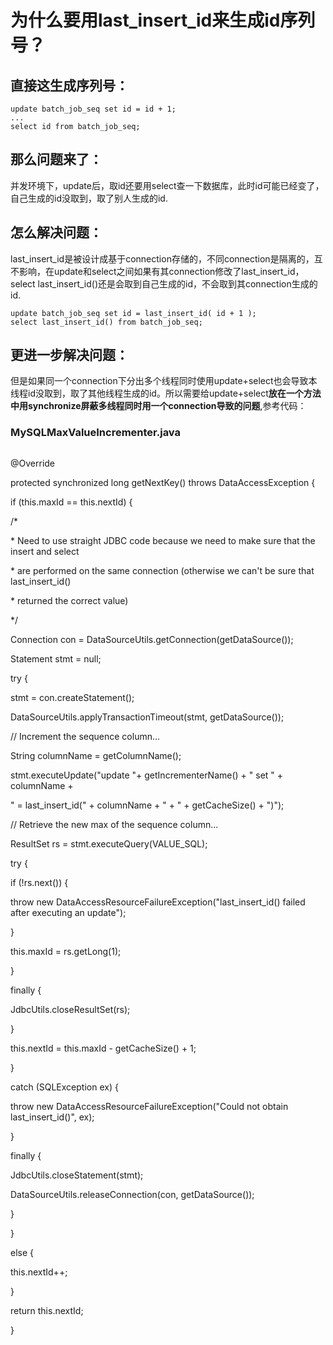 # 为什么要用last\_insert\_id来生成id序列号？

## 直接这生成序列号：

```
update batch_job_seq set id = id + 1;
...
select id from batch_job_seq;
```

## **那么问题来了：**

并发环境下，update后，取id还要用select查一下数据库，此时id可能已经变了，自己生成的id没取到，取了别人生成的id.

## **怎么解决问题：**

last\_insert\_id是被设计成基于connection存储的，不同connection是隔离的，互不影响，在update和select之间如果有其connection修改了last\_insert\_id，select last\_insert\_id\(\)还是会取到自己生成的id，不会取到其connection生成的id.

```
update batch_job_seq set id = last_insert_id( id + 1 );
select last_insert_id() from batch_job_seq;
```

## 更进一步解决问题：

但是如果同一个connection下分出多个线程同时使用update+select也会导致本线程id没取到，取了其他线程生成的id。所以需要给update+select**放在一个方法中用synchronize屏蔽多线程同时用一个connection导致的问题**,参考代码：

### MySQLMaxValueIncrementer.java

```

```

@Override

 protected synchronized long getNextKey\(\) throws DataAccessException {

 if \(this.maxId == this.nextId\) {

 \/\*

 \* Need to use straight JDBC code because we need to make sure that the insert and select

 \* are performed on the same connection \(otherwise we can't be sure that last\_insert\_id\(\)

 \* returned the correct value\)

 \*\/

 Connection con = DataSourceUtils.getConnection\(getDataSource\(\)\);

 Statement stmt = null;

 try {

 stmt = con.createStatement\(\);

 DataSourceUtils.applyTransactionTimeout\(stmt, getDataSource\(\)\);

 \/\/ Increment the sequence column...

 String columnName = getColumnName\(\);

 stmt.executeUpdate\("update "+ getIncrementerName\(\) + " set " + columnName +

 " = last\_insert\_id\(" + columnName + " + " + getCacheSize\(\) + "\)"\);

 \/\/ Retrieve the new max of the sequence column...

 ResultSet rs = stmt.executeQuery\(VALUE\_SQL\);

 try {

 if \(!rs.next\(\)\) {

 throw new DataAccessResourceFailureException\("last\_insert\_id\(\) failed after executing an update"\);

 }

 this.maxId = rs.getLong\(1\);

 }

 finally {

 JdbcUtils.closeResultSet\(rs\);

 }

 this.nextId = this.maxId - getCacheSize\(\) + 1;

 }

 catch \(SQLException ex\) {

 throw new DataAccessResourceFailureException\("Could not obtain last\_insert\_id\(\)", ex\);

 }

 finally {

 JdbcUtils.closeStatement\(stmt\);

 DataSourceUtils.releaseConnection\(con, getDataSource\(\)\);

 }

 }

 else {

 this.nextId++;

 }

 return this.nextId;

 }

```

```









































